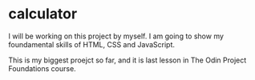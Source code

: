 # calculator

I will be working on this project by myself. I am going to show my foundamental skills of HTML, CSS and JavaScript.

This is my biggest proejct so far, and it is last lesson in The Odin Project Foundations course.
